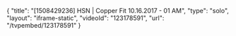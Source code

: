 {
    "title": "[1508429236] HSN | Copper Fit 10.16.2017 - 01 AM",
    "type": "solo",
    "layout": "iframe-static",
    "videoId": "123178591",
    "url": "\/tvpembed\/123178591"
}